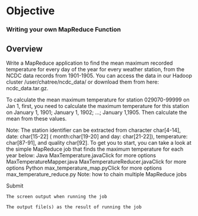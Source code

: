 # Objective

### Writing your own MapReduce Function

## Overview

Write a MapReduce application to find the mean maximum recorded temperature for every day of the year for every weather station, from the NCDC data records from 1901-1905. You can access the data in our Hadoop cluster /user/chatree/ncdc_data/ or download them from here: ncdc_data.tar.gz.

To calculate the mean maximum temperature for station 029070-99999 on Jan 1, first, you need to calculate the maximum temperature for this station on January 1, 1901; January 1, 1902; ...; January 1,1905. Then calculate the mean from these values.

Note: The station identifier can be extracted from character char[4-14], date: char[15-22]  ( month:char[19-20] and day: char[21-22]), temperature: char[87-91], and quality char[92].
To get you to start, you can take a look at the simple MapReduce job that finds the maximum temperature for each year below:
    Java
        MaxTemperature.javaClick for more options
        MaxTemperatureMapper.java
        MaxTemperatureReducer.javaClick for more options
    Python
        max_temperature_map.pyClick for more options
        max_temperature_reduce.py
Note: how to chain multiple MapReduce jobs 

Submit

    The screen output when running the job
    
    The output file(s) as the result of running the job

